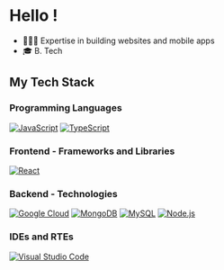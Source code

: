 # Hello !

<!-- Badges: https://shields.io/ -->
<!-- Colors: https://simpleicons.org/ -->

- 👨🏻‍💻 Expertise in building websites and mobile apps
- 🎓 B. Tech

## My Tech Stack

### Programming Languages

[![JavaScript](https://img.shields.io/static/v1?label=&message=JavaScript&color=F7DF1E&logo=javascript&logoColor=FFFFFF)](https://developer.mozilla.org/en-US/docs/Web/JavaScript/)
[![TypeScript](https://img.shields.io/static/v1?label=&message=TypeScript&color=3178C6&logo=typescript&logoColor=FFFFFF)](https://www.typescriptlang.org/)

### Frontend - Frameworks and Libraries

[![React](https://img.shields.io/static/v1?label=&message=React&color=61DAFB&logo=react&logoColor=FFFFFF)](https://reactjs.org/)

### Backend - Technologies

[![Google Cloud](https://img.shields.io/static/v1?label=&message=Google%20Cloud&color=4285F4&logo=google-cloud&logoColor=FFFFFF)](https://cloud.google.com/)
[![MongoDB](https://img.shields.io/static/v1?label=&message=MongoDB&color=47A248&logo=mongodb&logoColor=FFFFFF)](https://www.mongodb.com/)
[![MySQL](https://img.shields.io/static/v1?label=&message=MySQL&color=4479A1&logo=mysql&logoColor=FFFFFF)](https://www.mysql.com/de/)
[![Node.js](https://img.shields.io/static/v1?label=&message=Node.js&color=339933&logo=nodedotjs&logoColor=FFFFFF)](https://nodejs.org/)

### IDEs and RTEs

[![Visual Studio Code](https://img.shields.io/static/v1?label=&message=Visual%20Studio%20Code&color=007ACC&logo=visualstudiocode&logoColor=FFFFFF)](https://code.visualstudio.com/)
